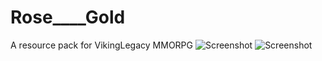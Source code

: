 # Rose____Gold
A resource pack for VikingLegacy MMORPG
![Screenshot](https://github.com/bpweber/rose____gold/blob/master/2020-02-14_10.11.23.png)
![Screenshot](https://github.com/bpweber/rose____gold/blob/master/2020-02-14_10.11.36.png)
